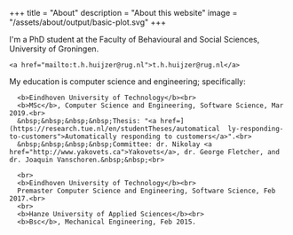 +++
title = "About"
description = "About this website"
image = "/assets/about/output/basic-plot.svg"
+++

I'm a PhD student at the Faculty of Behavioural and Social Sciences, University of Groningen.
~~~
<a href="mailto:t.h.huijzer@rug.nl">t.h.huijzer@rug.nl</a>
~~~

My education is computer science and engineering; specifically:

~~~
  <b>Eindhoven University of Technology</b><br>
  <b>MSc</b>, Computer Science and Engineering, Software Science, Mar 2019.<br>
  &nbsp;&nbsp;&nbsp;&nbsp;Thesis: "<a href=](https://research.tue.nl/en/studentTheses/automatical  ly-responding-to-customers">Automatically responding to customers</a>".<br>
  &nbsp;&nbsp;&nbsp;&nbsp;Committee: dr. Nikolay <a href="http://www.yakovets.ca">Yakovets</a>, dr. George Fletcher, and dr. Joaquin Vanschoren.&nbsp;&nbsp;<br>
  
  <br>
  <b>Eindhoven University of Technology</b><br>
  Premaster Computer Science and Engineering, Software Science, Feb 2017.<br>
  <br>
  <b>Hanze University of Applied Sciences</b><br>
  <b>Bsc</b>, Mechanical Engineering, Feb 2015.
~~~
